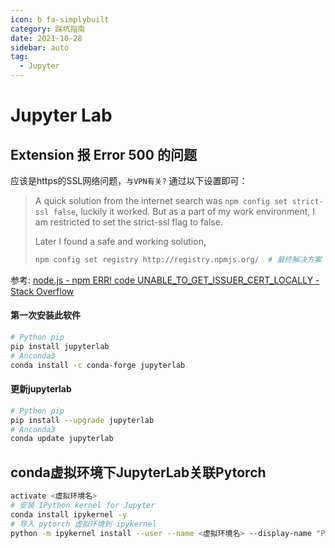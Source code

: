 ```yaml
---
icon: b fa-simplybuilt
category: 踩坑指南
date: 2021-10-28
sidebar: auto
tag:
  - Jupyter
---
```


# Jupyter Lab

## Extension 报 Error 500 的问题

应该是https的SSL网络问题，`与VPN有关?` 通过以下设置即可：

> A quick solution from the internet search was `npm config set strict-ssl false`, luckily it worked. But as a part of my work environment, I am restricted to set the strict-ssl flag to false.
>
> Later I found a safe and working solution,
>
> ```bash
> npm config set registry http://registry.npmjs.org/  # 最终解决方案
> ```

参考: [node.js - npm ERR! code UNABLE_TO_GET_ISSUER_CERT_LOCALLY - Stack Overflow](https://stackoverflow.com/questions/45884752/npm-err-code-unable-to-get-issuer-cert-locally/45884819#45884819)

#### 第一次安装此软件

```bash
# Python pip
pip install jupyterlab
# Anconda3
conda install -c conda-forge jupyterlab
```

#### 更新jupyterlab

```bash
# Python pip
pip install --upgrade jupyterlab
# Anconda3
conda update jupyterlab
```

## conda虚拟环境下JupyterLab关联Pytorch

```bash
activate <虚拟环境名>
# 安装 IPython kernel for Jupyter
conda install ipykernel -y
# 导入 pytorch 虚拟环境到 ipykernel
python -m ipykernel install --user --name <虚拟环境名> --display-name "Python PyTorch"
```

